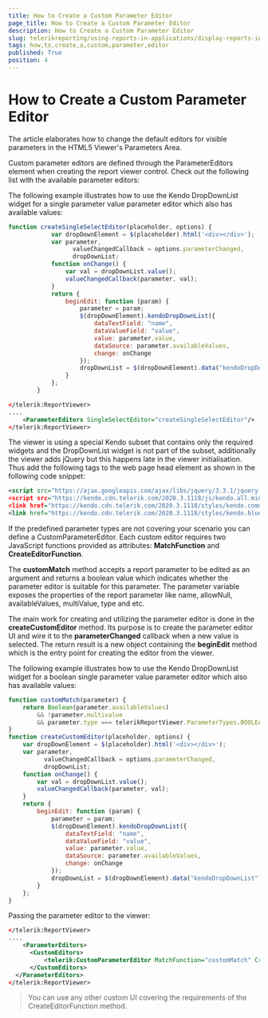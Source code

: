 ```yaml
---
title: How to Create a Custom Parameter Editor
page_title: How to Create a Custom Parameter Editor 
description: How to Create a Custom Parameter Editor
slug: telerikreporting/using-reports-in-applications/display-reports-in-applications/web-application/html5-asp.net-web-forms-report-viewer/customizing/how-to-create-a-custom-parameter-editor
tags: how,to,create,a,custom,parameter,editor
published: True
position: 4
---
```


# How to Create a Custom Parameter Editor



The article elaborates how to change the default editors for visible parameters in the HTML5 Viewer's Parameters Area.       


Custom parameter editors are defined through the ParameterEditors element when creating the report viewer control.           Check out the following list with the available parameter editors:         

The following example illustrates how to use the Kendo DropDownList widget for a           single parameter value parameter editor which also has available values:         

    
````js
function createSingleSelectEditor(placeholder, options) {
            var dropDownElement = $(placeholder).html('<div></div>');
            var parameter,
                  valueChangedCallback = options.parameterChanged,
                  dropDownList;
            function onChange() {
                var val = dropDownList.value();
                valueChangedCallback(parameter, val);
            }
            return {
                beginEdit: function (param) {
                    parameter = param;
                    $(dropDownElement).kendoDropDownList({
                        dataTextField: "name",
                        dataValueField: "value",
                        value: parameter.value,
                        dataSource: parameter.availableValues,
                        change: onChange
                    });
                    dropDownList = $(dropDownElement).data("kendoDropDownList");
                }
            };
        }
````
````xml
</telerik:ReportViewer>
....
    <ParameterEditors SingleSelectEditor="createSingleSelectEditor"/>
</telerik:ReportViewer>
````

The viewer is using a special Kendo subset that contains only the required widgets and the DropDownList            widget is not part of the subset, additionally the viewer adds jQuery but this happens late in the            viewer initialisation. Thus add the following tags to the web page head element as shown in the            following code snippet:         

    
````xml
<script src="https://ajax.googleapis.com/ajax/libs/jquery/3.3.1/jquery.min.js" /script>
<script src="https://kendo.cdn.telerik.com/2020.3.1118/js/kendo.all.min.js" /script>
<link href="https://kendo.cdn.telerik.com/2020.3.1118/styles/kendo.common.min.css" rel="stylesheet" id="commonCss" />
<link href="https://kendo.cdn.telerik.com/2020.3.1118/styles/kendo.blueopal.min.css" rel="stylesheet" id="skinCss" />
````

If the predefined parameter types are not covering your scenario you can define a CustomParameterEditor.           Each custom editor requires two JavaScript functions provided as attributes: __MatchFunction__ and __CreateEditorFunction__.         

The __customMatch__ method accepts a report parameter to be edited as an argument and returns a boolean value which indicates           whether the parameter editor is suitable for this parameter. The parameter variable exposes the properties of the report parameter like name,           allowNull, availableValues, multiValue, type and etc.         

The main work for creating and utilizing the parameter editor is done in the __createCustomEditor__ method.           Its purpose is to create the parameter editor UI and wire it to the __parameterChanged__ callback when a new value is selected.           The return result is a new object containing the __beginEdit__ method which is the entry point for creating the editor from the viewer.         

The following example illustrates how to use the Kendo DropDownList widget for a           boolean single parameter value parameter editor which also has available values:         

    
````js
function customMatch(parameter) {
    return Boolean(parameter.availableValues)
        && !parameter.multivalue
        && parameter.type === telerikReportViewer.ParameterTypes.BOOLEAN;
}
function createCustomEditor(placeholder, options) {
    var dropDownElement = $(placeholder).html('<div></div>');
    var parameter,
          valueChangedCallback = options.parameterChanged,
          dropDownList;
    function onChange() {
        var val = dropDownList.value();
        valueChangedCallback(parameter, val);
    }
    return {
        beginEdit: function (param) {
            parameter = param;
            $(dropDownElement).kendoDropDownList({
                dataTextField: "name",
                dataValueField: "value",
                value: parameter.value,
                dataSource: parameter.availableValues,
                change: onChange
            });
            dropDownList = $(dropDownElement).data("kendoDropDownList");
        }
    };
}
````

Passing the parameter editor to the viewer:         

    
````xml
</telerik:ReportViewer>
....
    <ParameterEditors>
      <CustomEditors>
          <telerik:CustomParameterEditor MatchFunction="customMatch" CreateEditorFunction="createCustomEditor"></telerik:CustomParameterEditor>
      </CustomEditors>
  </ParameterEditors>
</telerik:ReportViewer>
````

> You can use any other custom UI covering the requirements of the CreateEditorFunction method.


